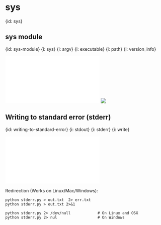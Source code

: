 # sys
{id: sys}

## sys module
{id: sys-module}
{i: sys}
{i: argv}
{i: executable}
{i: path}
{i: version_info}

![](examples/sys/mysys.py)
![](examples/sys/mysys.out)


## Writing to standard error (stderr)
{id: writing-to-standard-error}
{i: stdout}
{i: stderr}
{i: write}

![](examples/sys/stderr.py)


Redirection (Works on Linux/Mac/Windows):

```
python stderr.py > out.txt  2> err.txt
python stderr.py > out.txt 2>&1

python stderr.py 2> /dev/null            # On Linux and OSX
python stderr.py 2> nul                  # On Windows
```


